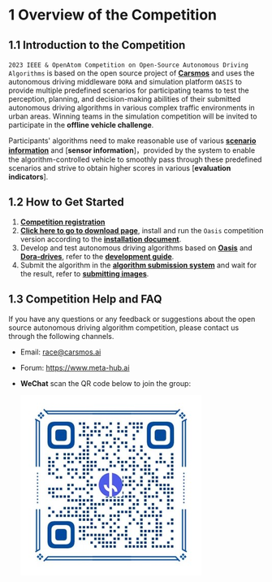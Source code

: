 
# 1 Overview of the Competition

## 1.1 Introduction to the Competition

`2023 IEEE & OpenAtom Competition on Open-Source Autonomous Driving Algorithms` is based on the open source project of [**Carsmos**](https://www.carsmos.cn) and uses the autonomous driving middleware `DORA` and simulation platform `OASIS` to provide multiple predefined scenarios for participating teams to test the perception, planning, and decision-making abilities of their submitted autonomous driving algorithms in various complex traffic environments in urban areas. Winning teams in the simulation competition will be invited to participate in the **offline vehicle challenge**.

<!-- For each scenario, the autonomous driving vehicle controlled by the participant's algorithm will be initialized at a starting point and instructed to drive to a predefined endpoint. The scenario includes various elements such as weather, lighting conditions, traffic flow (vehicles, pedestrians), traffic lights, traffic signs, roadblocks, etc. -->

Participants' algorithms need to make reasonable use of various [**scenario information**](en/scenarios_en.md) and [**sensor information**]，provided by the system to enable the algorithm-controlled vehicle to smoothly pass through these predefined scenarios and strive to obtain higher scores in various [**evaluation indicators**].

## 1.2 How to Get Started

1. [**Competition registration**](https://competition.atomgit.com/competitionInfo?id=2e1cce10c89711edb4b22fd906d12a1e)
2. [**Click here to go to download page**](en/release_en.md), install and run the `Oasis` competition version according to the [__installation document__](en/install_en.md).
3. Develop and test autonomous driving algorithms based on [**Oasis**](https://www.synkrotron.ai/sim.html) and [**Dora-drives**](https://github.com/dora-rs/dora-drives), refer to the [__development guide__](en/start_en.md).
4. Submit the algorithm in the [**algorithm submission system**](https://competition.atomgit.com/competitionInfo?id=2e1cce10c89711edb4b22fd906d12a1e) and wait for the result, refer to [**submitting images**](en/submit_en.md).

## 1.3 Competition Help and FAQ
If you have any questions or any feedback or suggestions about the open source autonomous driving algorithm competition, please contact us through the following channels.

- Email: race@carsmos.ai

- Forum: https://www.meta-hub.ai

- **WeChat** scan the QR code below to join the group:
  
  ![QR code](../images/QRcode.jpg)
